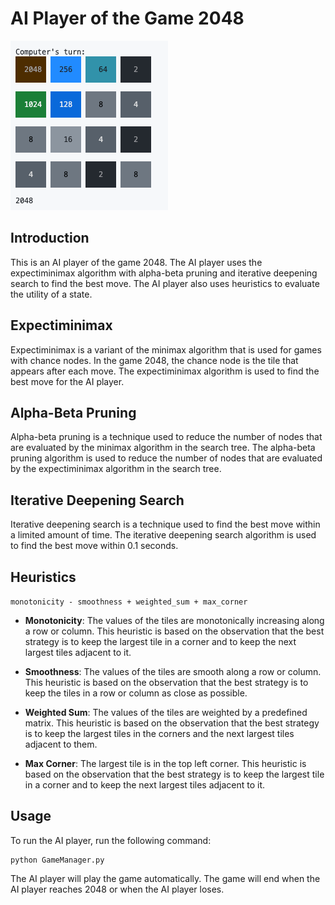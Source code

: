 # AI Player of the Game 2048

![2048](./screenshot.png)

## Introduction

This is an AI player of the game 2048. The AI player uses the expectiminimax algorithm with alpha-beta pruning and iterative deepening search to find the best move. The AI player also uses heuristics to evaluate the utility of a state.

## Expectiminimax

Expectiminimax is a variant of the minimax algorithm that is used for games with chance nodes. In the game 2048, the chance node is the tile that appears after each move. The expectiminimax algorithm is used to find the best move for the AI player.

## Alpha-Beta Pruning

Alpha-beta pruning is a technique used to reduce the number of nodes that are evaluated by the minimax algorithm in the search tree. The alpha-beta pruning algorithm is used to reduce the number of nodes that are evaluated by the expectiminimax algorithm in the search tree.

## Iterative Deepening Search

Iterative deepening search is a technique used to find the best move within a limited amount of time. The iterative deepening search algorithm is used to find the best move within 0.1 seconds.

## Heuristics

`monotonicity - smoothness + weighted_sum + max_corner`

- **Monotonicity**: The values of the tiles are monotonically increasing along a row or column. This heuristic is based on the observation that the best strategy is to keep the largest tile in a corner and to keep the next largest tiles adjacent to it.

- **Smoothness**: The values of the tiles are smooth along a row or column. This heuristic is based on the observation that the best strategy is to keep the tiles in a row or column as close as possible.

- **Weighted Sum**: The values of the tiles are weighted by a predefined matrix. This heuristic is based on the observation that the best strategy is to keep the largest tiles in the corners and the next largest tiles adjacent to them.

- **Max Corner**: The largest tile is in the top left corner. This heuristic is based on the observation that the best strategy is to keep the largest tile in a corner and to keep the next largest tiles adjacent to it.

## Usage

To run the AI player, run the following command:

```
python GameManager.py
```

The AI player will play the game automatically. The game will end when the AI player reaches 2048 or when the AI player loses.
